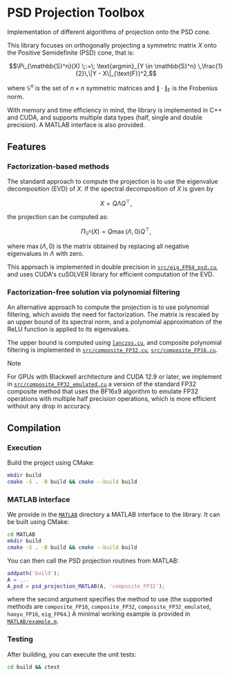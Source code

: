 # PSD Projection Toolbox
Implementation of different algorithms of projection onto the PSD cone.

This library focuses on orthogonally projecting a symmetric matrix $X$ onto the Positive Semidefinite (PSD) cone, that is:
```math
\Pi_{\mathbb{S}^n}(X) \;:=\; \text{argmin}_{Y \in \mathbb{S}^n} \,\frac{1}{2}\,\|Y - X\|_{\text{F}}^2,
```
where $\mathbb{S}^n$ is the set of $n \times n$ symmetric matrices and $\|\cdot\|_{\text{F}}$ is the Frobenius norm.

With memory and time efficiency in mind, the library is implemented in C++ and CUDA, and supports multiple data types (half, single and double precision). A MATLAB interface is also provided.

## Features
### Factorization-based methods
The standard approach to compute the projection is to use the eigenvalue decomposition (EVD) of $X$. If the spectral decomposition of $X$ is given by
```math
X = Q \Lambda Q^\top,
```
the projection can be computed as:
```math
\Pi_{\mathbb{S}^n}(X) = Q \max(\Lambda, 0) Q^\top,
```
where $\max(\Lambda, 0)$ is the matrix obtained by replacing all negative eigenvalues in $\Lambda$ with zero.

This approach is implemented in double precision in [`src/eig_FP64_psd.cu`](src/eig_FP64_psd.cu), and uses CUDA's cuSOLVER library for efficient computation of the EVD.

### Factorization-free solution via polynomial filtering
An alternative approach to compute the projection is to use polynomial filtering, which avoids the need for factorization. The matrix is rescaled by an upper bound of its spectral norm, and a polynomial approximation of the ReLU function is applied to its eigenvalues.

The upper bound is computed using [`lanczos.cu`](src/lanczos.cu), and composite polynomial filtering is implemented in [`src/composite_FP32.cu`](src/composite_FP32.cu), [`src/composite_FP16.cu`](src/composite_FP16.cu).

> [!NOTE]
> For GPUs with Blackwell architecture and CUDA 12.9 or later, we implement in [`src/composite_FP32_emulated.cu`](src/composite_FP32_emulated.cu) a version of the standard FP32 composite method that uses the BF16x9 algorithm to emulate FP32 operations with multiple half precision operations, which is more efficient without any drop in accuracy.

## Compilation
### Execution
Build the project using CMake:
```bash
mkdir build
cmake -S . -B build && cmake --build build
```

### MATLAB interface
We provide in the [`MATLAB`](MATLAB) directory a MATLAB interface to the library. It can be built using CMake:
```bash
cd MATLAB
mkdir build
cmake -S . -B build && cmake --build build
```
You can then call the PSD projection routines from MATLAB:
```matlab
addpath('build');
A = ...
A_psd = psd_projection_MATLAB(A, 'composite_FP32');
```
where the second argument specifies the method to use (the supported methods are `composite_FP16`, `composite_FP32`, `composite_FP32_emulated`, `haoyu_FP16`, `eig_FP64`.)
A minimal working example is provided in [`MATLAB/example.m`](MATLAB/example.m).

### Testing
After building, you can execute the unit tests:
```bash
cd build && ctest
```